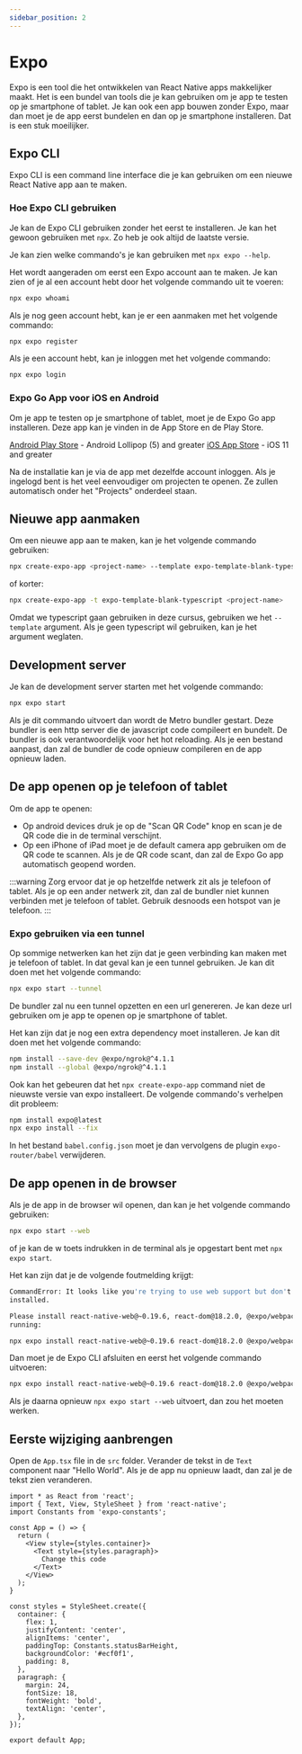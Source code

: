 ```yaml
---
sidebar_position: 2
---
```


# Expo

Expo is een tool die het ontwikkelen van React Native apps makkelijker maakt. Het is een bundel van tools die je kan gebruiken om je app te testen op je smartphone of tablet. Je kan ook een app bouwen zonder Expo, maar dan moet je de app eerst bundelen en dan op je smartphone installeren. Dat is een stuk moeilijker.

## Expo CLI

Expo CLI is een command line interface die je kan gebruiken om een nieuwe React Native app aan te maken. 

### Hoe Expo CLI gebruiken

Je kan de Expo CLI gebruiken zonder het eerst te installeren. Je kan het gewoon gebruiken met `npx`. Zo heb je ook altijd de laatste versie.

Je kan zien welke commando's je kan gebruiken met `npx expo --help`.

Het wordt aangeraden om eerst een Expo account aan te maken. Je kan zien of je al een account hebt door het volgende commando uit te voeren:

```bash
npx expo whoami
```

Als je nog geen account hebt, kan je er een aanmaken met het volgende commando:

```bash
npx expo register
```

Als je een account hebt, kan je inloggen met het volgende commando:

```bash
npx expo login
```

### Expo Go App voor iOS en Android

Om je app te testen op je smartphone of tablet, moet je de Expo Go app installeren. Deze app kan je vinden in de App Store en de Play Store.

[Android Play Store](https://play.google.com/store/apps/details?id=host.exp.exponent) - Android Lollipop (5) and greater
[iOS App Store](https://apps.apple.com/app/expo-go/id982107779) - iOS 11 and greater

Na de installatie kan je via de app met dezelfde account inloggen. Als je ingelogd bent is het veel eenvoudiger om projecten te openen. Ze zullen automatisch onder het "Projects" onderdeel staan.

## Nieuwe app aanmaken

Om een nieuwe app aan te maken, kan je het volgende commando gebruiken:

```bash
npx create-expo-app <project-name> --template expo-template-blank-typescript
```

of korter:

```bash
npx create-expo-app -t expo-template-blank-typescript <project-name>
```

Omdat we typescript gaan gebruiken in deze cursus, gebruiken we het `--template` argument. Als je geen typescript wil gebruiken, kan je het argument weglaten.

## Development server

Je kan de development server starten met het volgende commando:

```bash
npx expo start
```

Als je dit commando uitvoert dan wordt de Metro bundler gestart. Deze bundler is een http server die de javascript code compileert en bundelt. De bundler is ook verantwoordelijk voor het hot reloading. Als je een bestand aanpast, dan zal de bundler de code opnieuw compileren en de app opnieuw laden.

## De app openen op je telefoon of tablet

Om de app te openen:
- Op android devices druk je op de "Scan QR Code" knop en scan je de QR code die in de terminal verschijnt.
- Op een iPhone of iPad moet je de default camera app gebruiken om de QR code te scannen. Als je de QR code scant, dan zal de Expo Go app automatisch geopend worden.

:::warning
Zorg ervoor dat je op hetzelfde netwerk zit als je telefoon of tablet. Als je op een ander netwerk zit, dan zal de bundler niet kunnen verbinden met je telefoon of tablet. Gebruik desnoods een hotspot van je telefoon.
:::

### Expo gebruiken via een tunnel

Op sommige netwerken kan het zijn dat je geen verbinding kan maken met je telefoon of tablet. In dat geval kan je een tunnel gebruiken. Je kan dit doen met het volgende commando:

```bash
npx expo start --tunnel
```

De bundler zal nu een tunnel opzetten en een url genereren. Je kan deze url gebruiken om je app te openen op je smartphone of tablet.

Het kan zijn dat je nog een extra dependency moet installeren. Je kan dit doen met het volgende commando:

```bash
npm install --save-dev @expo/ngrok@^4.1.1
npm install --global @expo/ngrok@^4.1.1
```

Ook kan het gebeuren dat het `npx create-expo-app` command niet de nieuwste versie van expo installeert. De volgende commando's verhelpen dit probleem:

```bash
npm install expo@latest
npx expo install --fix
```
In het bestand `babel.config.json` moet je dan vervolgens de plugin `expo-router/babel` verwijderen.

## De app openen in de browser

Als je de app in de browser wil openen, dan kan je het volgende commando gebruiken:

```bash
npx expo start --web
```

of je kan de w toets indrukken in de terminal als je opgestart bent met `npx expo start`.

Het kan zijn dat je de volgende foutmelding krijgt:

```bash
CommandError: It looks like you're trying to use web support but don't have the required dependencies
installed.

Please install react-native-web@~0.19.6, react-dom@18.2.0, @expo/webpack-config@^19.0.0 by
running:

npx expo install react-native-web@~0.19.6 react-dom@18.2.0 @expo/webpack-config@^19.0.0
```

Dan moet je de Expo CLI afsluiten en eerst het volgende commando uitvoeren:

```bash
npx expo install react-native-web@~0.19.6 react-dom@18.2.0 @expo/webpack-config@^19.0.0
```

Als je daarna opnieuw `npx expo start --web` uitvoert, dan zou het moeten werken.

## Eerste wijziging aanbrengen

Open de `App.tsx` file in de `src` folder. Verander de tekst in de `Text` component naar "Hello World". Als je de app nu opnieuw laadt, dan zal je de tekst zien veranderen.

```tsx expo={}
import * as React from 'react';
import { Text, View, StyleSheet } from 'react-native';
import Constants from 'expo-constants';

const App = () => {
  return (
    <View style={styles.container}>
      <Text style={styles.paragraph}>
        Change this code
      </Text>
    </View>
  );
}

const styles = StyleSheet.create({
  container: {
    flex: 1,
    justifyContent: 'center',
    alignItems: 'center',
    paddingTop: Constants.statusBarHeight,
    backgroundColor: '#ecf0f1',
    padding: 8,
  },
  paragraph: {
    margin: 24,
    fontSize: 18,
    fontWeight: 'bold',
    textAlign: 'center',
  },
});

export default App;
```
